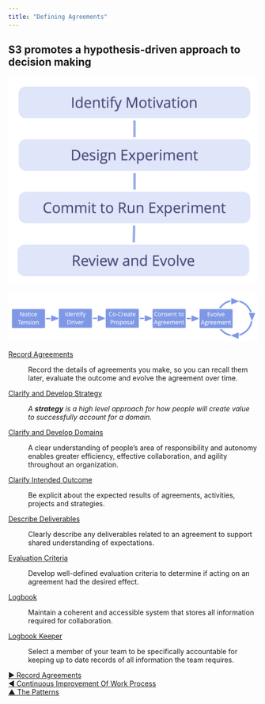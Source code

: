 ```yaml
---
title: "Defining Agreements"
---
```



## S3 promotes a hypothesis-driven approach to decision making

![Any agreement or decision can be viewed as an experiment.](img/evolution/experiments.png)


![The Life-Cycle of an Agreement](img/evolution/agreement-lifecycle-long.png)

<dl>

  <dt><a href="record-agreements.html">Record Agreements</a></dt>
  <dd><p>Record the details of agreements you make, so you can recall them later, evaluate the outcome and evolve the agreement over time.</p></dd>

  <dt><a href="clarify-and-develop-strategy.html">Clarify and Develop Strategy</a></dt>
  <dd><p><em>A <strong>strategy</strong> is a high level approach for how people will create value to successfully account for a domain.</em></p></dd>

  <dt><a href="clarify-and-develop-domains.html">Clarify and Develop Domains</a></dt>
  <dd><p>A clear understanding of people’s area of responsibility and autonomy enables greater efficiency, effective collaboration, and agility throughout an organization.</p></dd>

  <dt><a href="clarify-intended-outcome.html">Clarify Intended Outcome</a></dt>
  <dd><p>Be explicit about the expected results of agreements, activities, projects and strategies.</p></dd>

  <dt><a href="describe-deliverables.html">Describe Deliverables</a></dt>
  <dd><p>Clearly describe any deliverables related to an agreement to support shared understanding of expectations.</p></dd>

  <dt><a href="evaluation-criteria.html">Evaluation Criteria</a></dt>
  <dd><p>Develop well-defined evaluation criteria to determine if acting on an agreement had the desired effect.</p></dd>

  <dt><a href="logbook.html">Logbook</a></dt>
  <dd><p>Maintain a coherent and accessible system that stores all information required for collaboration.</p></dd>

  <dt><a href="logbook-keeper.html">Logbook Keeper</a></dt>
  <dd><p>Select a member of your team to be specifically accountable for keeping up to date records of all information the team requires.</p></dd>
</dl>


[&#9654; Record Agreements](record-agreements.html)<br/>[&#9664; Continuous Improvement Of Work Process](continuous-improvement-of-work-process.html)<br/>[&#9650; The Patterns](patterns.html)

